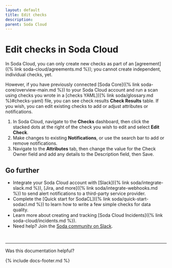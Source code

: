 ```yaml
---
layout: default
title: Edit checks
description: 
parent: Soda Cloud
---
```


# Edit checks in Soda Cloud 
<!--Linked to UI, access Shlink-->

In Soda Cloud, you can only create new checks as part of an [agreement]({% link soda-cloud/agreements.md %}); you cannot create independent, individual checks, yet.

However, if you have previously connected [Soda Core]({% link soda-core/overview-main.md %}) to your Soda Cloud account and run a scan using checks you wrote in a [checks YAML]({% link soda/glossary.md %}#checks-yaml) file, you can see check results **Check Results** table. If you wish, you can edit existing checks to add or adjust attributes or notifications.

1. In Soda Cloud, navigate to the **Checks** dashboard, then click the stacked dots at the right of the check you wish to edit and select **Edit Check**.
2. Make changes to existing **Notifications**, or use the search bar to add or remove notifications.
3. Navigate to the **Attributes** tab, then change the value for the Check Owner field and add any details to the Description field, then Save.

## Go further

* Integrate your Soda Cloud account with [Slack]({% link soda/integrate-slack.md %}), [Jira, and more]({% link soda/integrate-webhooks.md %}) to send alert notifications to a third-party service provider.
* Complete the [Quick start for SodaCL]({% link soda/quick-start-sodacl.md %}) to learn how to write a few simple checks for data quality.
* Learn more about creating and tracking [Soda Cloud Incidents]({% link soda-cloud/incidents.md %}).
* Need help? Join the <a href="http://community.soda.io/slack" target="_blank"> Soda community on Slack</a>.
<br />

---

Was this documentation helpful?

<!-- LikeBtn.com BEGIN -->
<span class="likebtn-wrapper" data-theme="tick" data-i18n_like="Yes" data-ef_voting="grow" data-show_dislike_label="true" data-counter_zero_show="true" data-i18n_dislike="No"></span>
<script>(function(d,e,s){if(d.getElementById("likebtn_wjs"))return;a=d.createElement(e);m=d.getElementsByTagName(e)[0];a.async=1;a.id="likebtn_wjs";a.src=s;m.parentNode.insertBefore(a, m)})(document,"script","//w.likebtn.com/js/w/widget.js");</script>
<!-- LikeBtn.com END -->

{% include docs-footer.md %}